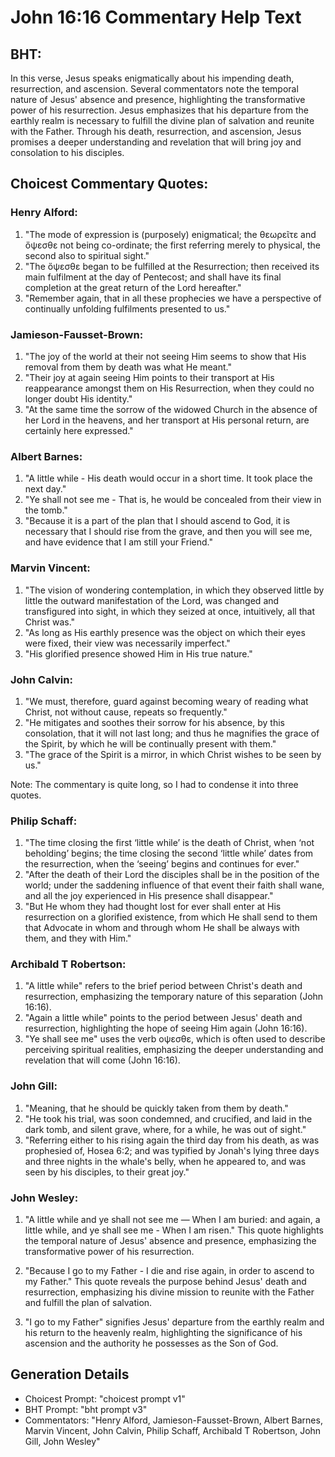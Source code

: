 # John 16:16 Commentary Help Text

## BHT:
In this verse, Jesus speaks enigmatically about his impending death, resurrection, and ascension. Several commentators note the temporal nature of Jesus' absence and presence, highlighting the transformative power of his resurrection. Jesus emphasizes that his departure from the earthly realm is necessary to fulfill the divine plan of salvation and reunite with the Father. Through his death, resurrection, and ascension, Jesus promises a deeper understanding and revelation that will bring joy and consolation to his disciples.

## Choicest Commentary Quotes:
### Henry Alford:
1. "The mode of expression is (purposely) enigmatical; the θεωρεῖτε and ὄψεσθε not being co-ordinate; the first referring merely to physical, the second also to spiritual sight."
2. "The ὄψεσθε began to be fulfilled at the Resurrection; then received its main fulfilment at the day of Pentecost; and shall have its final completion at the great return of the Lord hereafter."
3. "Remember again, that in all these prophecies we have a perspective of continually unfolding fulfilments presented to us."

### Jamieson-Fausset-Brown:
1. "The joy of the world at their not seeing Him seems to show that His removal from them by death was what He meant." 
2. "Their joy at again seeing Him points to their transport at His reappearance amongst them on His Resurrection, when they could no longer doubt His identity." 
3. "At the same time the sorrow of the widowed Church in the absence of her Lord in the heavens, and her transport at His personal return, are certainly here expressed."

### Albert Barnes:
1. "A little while - His death would occur in a short time. It took place the next day." 
2. "Ye shall not see me - That is, he would be concealed from their view in the tomb." 
3. "Because it is a part of the plan that I should ascend to God, it is necessary that I should rise from the grave, and then you will see me, and have evidence that I am still your Friend."

### Marvin Vincent:
1. "The vision of wondering contemplation, in which they observed little by little the outward manifestation of the Lord, was changed and transfigured into sight, in which they seized at once, intuitively, all that Christ was."
2. "As long as His earthly presence was the object on which their eyes were fixed, their view was necessarily imperfect."
3. "His glorified presence showed Him in His true nature."

### John Calvin:
1. "We must, therefore, guard against becoming weary of reading what Christ, not without cause, repeats so frequently."
2. "He mitigates and soothes their sorrow for his absence, by this consolation, that it will not last long; and thus he magnifies the grace of the Spirit, by which he will be continually present with them."
3. "The grace of the Spirit is a mirror, in which Christ wishes to be seen by us."

Note: The commentary is quite long, so I had to condense it into three quotes.

### Philip Schaff:
1. "The time closing the first ‘little while’ is the death of Christ, when ‘not beholding’ begins; the time closing the second ‘little while’ dates from the resurrection, when the ‘seeing’ begins and continues for ever."
2. "After the death of their Lord the disciples shall be in the position of the world; under the saddening influence of that event their faith shall wane, and all the joy experienced in His presence shall disappear."
3. "But He whom they had thought lost for ever shall enter at His resurrection on a glorified existence, from which He shall send to them that Advocate in whom and through whom He shall be always with them, and they with Him."

### Archibald T Robertson:
1. "A little while" refers to the brief period between Christ's death and resurrection, emphasizing the temporary nature of this separation (John 16:16).
2. "Again a little while" points to the period between Jesus' death and resurrection, highlighting the hope of seeing Him again (John 16:16).
3. "Ye shall see me" uses the verb οψεσθε, which is often used to describe perceiving spiritual realities, emphasizing the deeper understanding and revelation that will come (John 16:16).

### John Gill:
1. "Meaning, that he should be quickly taken from them by death."
2. "He took his trial, was soon condemned, and crucified, and laid in the dark tomb, and silent grave, where, for a while, he was out of sight."
3. "Referring either to his rising again the third day from his death, as was prophesied of, Hosea 6:2; and was typified by Jonah's lying three days and three nights in the whale's belly, when he appeared to, and was seen by his disciples, to their great joy."

### John Wesley:
1. "A little while and ye shall not see me — When I am buried: and again, a little while, and ye shall see me - When I am risen." This quote highlights the temporal nature of Jesus' absence and presence, emphasizing the transformative power of his resurrection.

2. "Because I go to my Father - I die and rise again, in order to ascend to my Father." This quote reveals the purpose behind Jesus' death and resurrection, emphasizing his divine mission to reunite with the Father and fulfill the plan of salvation.

3. "I go to my Father" signifies Jesus' departure from the earthly realm and his return to the heavenly realm, highlighting the significance of his ascension and the authority he possesses as the Son of God.


## Generation Details
- Choicest Prompt: "choicest prompt v1"
- BHT Prompt: "bht prompt v3"
- Commentators: "Henry Alford, Jamieson-Fausset-Brown, Albert Barnes, Marvin Vincent, John Calvin, Philip Schaff, Archibald T Robertson, John Gill, John Wesley"
